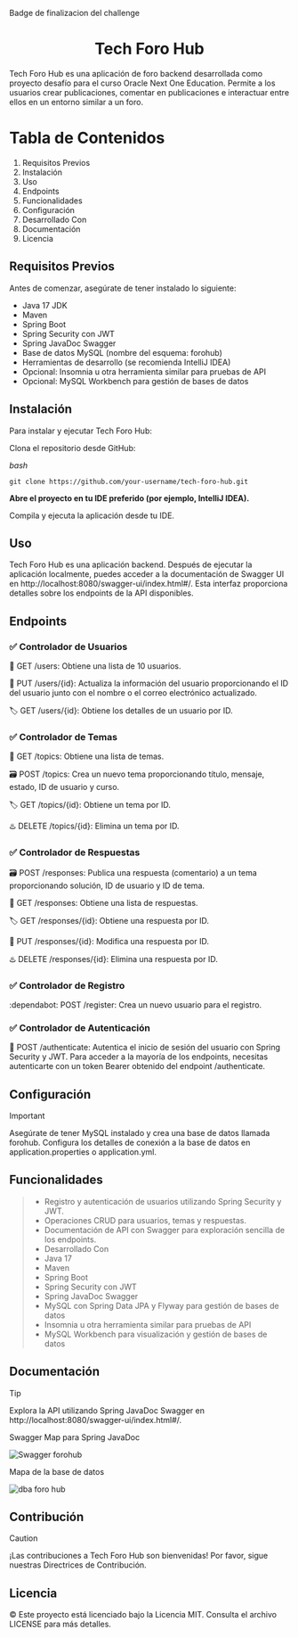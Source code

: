 
<p> Badge de finalizacion del challenge </p>

<h1 align="center">Tech Foro Hub</h1>
 Tech Foro Hub es una aplicación de foro backend desarrollada como proyecto desafío para el curso Oracle Next One Education. Permite a los usuarios crear publicaciones, comentar en publicaciones e interactuar entre ellos en un entorno similar a un foro.

# Tabla de Contenidos

1. Requisitos Previos
2. Instalación
3. Uso
4. Endpoints
5. Funcionalidades
6. Configuración
7. Desarrollado Con
8. Documentación
9. Licencia

## Requisitos Previos
Antes de comenzar, asegúrate de tener instalado lo siguiente:

* Java 17 JDK
* Maven
* Spring Boot
* Spring Security con JWT
* Spring JavaDoc Swagger
* Base de datos MySQL (nombre del esquema: forohub)
* Herramientas de desarrollo (se recomienda IntelliJ IDEA)
* Opcional: Insomnia u otra herramienta similar para pruebas de API
* Opcional: MySQL Workbench para gestión de bases de datos

## Instalación
Para instalar y ejecutar Tech Foro Hub:

Clona el repositorio desde GitHub:

_bash_
``` 
git clone https://github.com/your-username/tech-foro-hub.git
``` 
**Abre el proyecto en tu IDE preferido (por ejemplo, IntelliJ IDEA).**

Compila y ejecuta la aplicación desde tu IDE.

## Uso
Tech Foro Hub es una aplicación backend. Después de ejecutar la aplicación localmente, puedes acceder a la documentación de Swagger UI en http://localhost:8080/swagger-ui/index.html#/. Esta interfaz proporciona detalles sobre los endpoints de la API disponibles.

## Endpoints

### :white_check_mark: Controlador de Usuarios
:flags: GET /users: Obtiene una lista de 10 usuarios.

:scroll: PUT /users/{id}: Actualiza la información del usuario proporcionando el ID del usuario junto con el nombre o el correo electrónico actualizado.

:label: GET /users/{id}: Obtiene los detalles de un usuario por ID.

### :white_check_mark: Controlador de Temas
:flags: GET /topics: Obtiene una lista de temas.

:card_file_box: POST /topics: Crea un nuevo tema proporcionando título, mensaje, estado, ID de usuario y curso.

:label: GET /topics/{id}: Obtiene un tema por ID.

:hotsprings: DELETE /topics/{id}: Elimina un tema por ID.

### :white_check_mark: Controlador de Respuestas
:card_file_box: POST /responses: Publica una respuesta (comentario) a un tema proporcionando solución, ID de usuario y ID de tema.

:flags: GET /responses: Obtiene una lista de respuestas.

:label: GET /responses/{id}: Obtiene una respuesta por ID.

:scroll: PUT /responses/{id}: Modifica una respuesta por ID.

:hotsprings: DELETE /responses/{id}: Elimina una respuesta por ID.

### :white_check_mark: Controlador de Registro

:dependabot: POST /register: Crea un nuevo usuario para el registro.

### :white_check_mark: Controlador de Autenticación

:lock_with_ink_pen: POST /authenticate: Autentica el inicio de sesión del usuario con Spring Security y JWT.
Para acceder a la mayoría de los endpoints, necesitas autenticarte con un token Bearer obtenido del endpoint /authenticate.

## Configuración
> [!IMPORTANT]
> Asegúrate de tener MySQL instalado y crea una base de datos llamada forohub. Configura los detalles de conexión a la base de datos en application.properties o application.yml.

## Funcionalidades
> - Registro y autenticación de usuarios utilizando Spring Security y JWT.
> - Operaciones CRUD para usuarios, temas y respuestas.
> - Documentación de API con Swagger para exploración sencilla de los endpoints.
> - Desarrollado Con
> - Java 17
> - Maven
> - Spring Boot
> - Spring Security con JWT
> - Spring JavaDoc Swagger
> - MySQL con Spring Data JPA y Flyway para gestión de bases de datos
> - Insomnia u otra herramienta similar para pruebas de API
> - MySQL Workbench para visualización y gestión de bases de datos

## Documentación
> [!TIP]
> Explora la API utilizando Spring JavaDoc Swagger en http://localhost:8080/swagger-ui/index.html#/.
<p>  Swagger Map para Spring JavaDoc </p>

![Swagger forohub](https://github.com/luchiobv/Tech-ForoHub/assets/128253160/05bdfa35-2f3c-4f60-b42a-3218bf306a54)

<p> Mapa de la base de datos </p>

![dba foro hub](https://github.com/luchiobv/Tech-ForoHub/assets/128253160/7c1bb9db-2311-4d05-bc6e-adeaacdf2d20)


## Contribución
> [!CAUTION]
> ¡Las contribuciones a Tech Foro Hub son bienvenidas! Por favor, sigue nuestras Directrices de Contribución.

## Licencia
:copyright: Este proyecto está licenciado bajo la Licencia MIT. Consulta el archivo LICENSE para más detalles.


